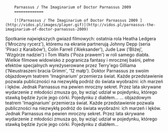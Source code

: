 
        Parnassus / The Imaginarium of Doctor Parnassus 2009 
        =============
        
        [![Parnassus / The Imaginarium of Doctor Parnassus 2009 ](http://vidos.pl/images/player.gif)](http://vidos.pl/parnassus-the-imaginarium-of-doctor-parnassus-2009)
        
        
 Spotkanie największych gwiazd filmowych: ostatnia rola Heatha Ledgera ('Mroczny rycerz'), któremu na ekranie partnerują Johnny Depp (seria 'Piraci z Karaibów'), Colin Farrell ('Aleksander'), Jude Law ('Bliżej', 'Wzgórze nadziei') i Tom Waits ('Poza prawem') w roli samego diabła. Wielkie filmowe widowisko z pogranicza fantasy i mrocznej baśni, pełne efektów specjalnych wyreżyserowane przez Terry'ego Gilliama ('Nieustraszeni bracia Grimm', '12 małp'). Doktor Parnassus ze swoim objazdowym teatrem 'Imaginarium' przemierza świat. Każde przedstawienie pozwala publiczności na niezwykłą podróż do świata wyobraźni: ich marzeń i lęków. Jednak Parnassus ma pewien mroczny sekret. Przez lata skrywane wydarzenie z młodości zmusza go, by wziąć udział w pojedynku, którego stawką będzie życie jego córki. Pojedynku z diabłem...   ... objazdowym teatrem 'Imaginarium' przemierza świat. Każde przedstawienie pozwala publiczności na niezwykłą podróż do świata wyobraźni: ich marzeń i lęków. Jednak Parnassus ma pewien mroczny sekret. Przez lata skrywane wydarzenie z młodości zmusza go, by wziąć udział w pojedynku, którego stawką będzie życie jego córki. Pojedynku z diabłem...
    